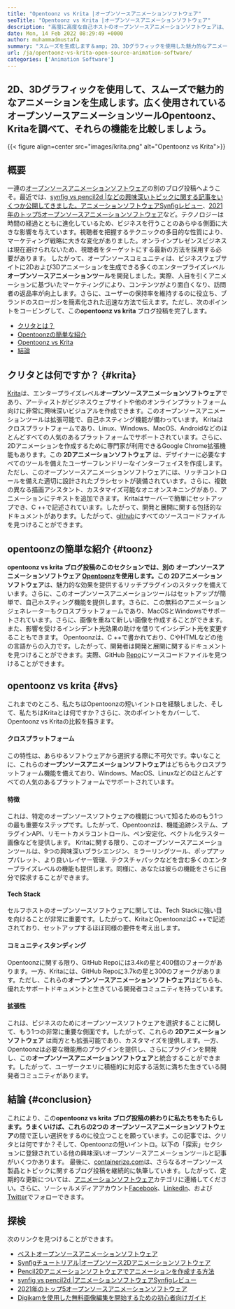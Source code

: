 ```yaml
---
title: "Opentoonz vs Krita |オープンソースアニメーションソフトウェア" 
seoTitle: "Opentoonz vs Krita |オープンソースアニメーションソフトウェア" 
description: "高度に高度な自己ホストのオープンソースアニメーションソフトウェアは、リッチな2Dおよび3Dアニメーションを生成します。このブログ投稿は、Opentoonz vs Kritaの比較に関するものです。" 
date: Mon, 14 Feb 2022 08:29:49 +0000
author: muhammadmustafa
summary: "スムーズを生成します＆amp; 2D、3Dグラフィックを使用した魅力的なアニメーション。広く使用されているオープンソースアニメーションツールOpentoonz、Kritaを探索し、それらの機能を比較しましょう。" 
url: /ja/opentoonz-vs-krita-open-source-animation-software/
categories: ['Animation Software']
---
```


## 2D、3Dグラフィックを使用して、スムーズで魅力的なアニメーションを生成します。広く使用されているオープンソースアニメーションツールOpentoonz、Kritaを調べて、それらの機能を比較しましょう。

{{< figure align=center src="images/krita.png" alt="Opentoonz vs Krita">}}


## 概要
一連の[オープンソースアニメーションソフトウェア][1]の別のブログ投稿へようこそ。最近では、[synfig vs pencil2d |などの興味深いトピックに関する記事をいくつか公開してきました。アニメーションソフトウェアSynfigレビュー][2]、[2021年のトップ5オープンソースアニメーションソフトウェア][3]など。テクノロジーは時間の経過とともに進化しているため、ビジネスを行うことのあらゆる側面に大きな影響を与えています。視聴者を把握するテクニックの多目的な性質により、マーケティング戦略に大きな変化がありました。オンラインプレゼンスビジネスは現在避けられないため、視聴者をターゲットにする最新の方法を採用する必要があります。
したがって、オープンソースコミュニティは、ビジネスウェブサイトに2Dおよび3Dアニメーションを生成できる多くのエンタープライズレベル**オープンソースアニメーションツール**を開発しました。実際、人目を引くアニメーションに基づいたマーケティングにより、コンテンツがより面白くなり、訪問者の返品率が向上します。さらに、ユーザーの保持率を維持するのに役立ち、ブランドのスローガンを簡素化された迅速な方法で伝えます。ただし、次のポイントをコービングして、この**opentoonz vs krita** ブログ投稿を完了します。
  * [クリタとは？][4]
  * [Opentoonzの簡単な紹介][5]
  * [Opentoonz vs Krita][6]
  * [結論][7]

## クリタとは何ですか？   {#krita}
[Krita][8]は、エンタープライズレベル**オープンソースアニメーションソフトウェア**であり、アーティストがビジネスウェブサイトや他のオンラインプラットフォーム向けに非常に興味深いビジュアルを作成できます。このオープンソースアニメーションツールは拡張可能で、自己ホスティング機能が備わっています。 Kritaはクロスプラットフォームであり、Linux、Windows、MacOS、Androidなどのほとんどすべての人気のあるプラットフォームでサポートされています。さらに、2Dアニメーションを作成するために専門家が利用できるGoogle Chrome拡張機能もあります。この **2Dアニメーションソフトウェア** は、デザイナーに必要なすべてのツールを備えたユーザーフレンドリーなインターフェイスを作成します。
ただし、このオープンソースアニメーションソフトウェアには、リッチコントロールを備えた適切に設計されたブラシセットが装備されています。さらに、複数の異なる描画アシスタント、カスタマイズ可能なオニオンスキニングがあり、アニメーションにテキストを追加できます。 Kritaはサーバーで簡単にセットアップでき、C ++で記述されています。したがって、開発と展開に関する包括的なドキュメントがあります。したがって、[github][9]にすべてのソースコードファイルを見つけることができます。

## opentoonzの簡単な紹介 {#toonz}
**opentoonz vs krita **ブログ投稿のこのセクションでは、別の** オープンソースアニメーションソフトウェア **[Opentoonz][10]を使用します。この**  2Dアニメーションソフトウェア**は、魅力的な効果を提供するリッチプラグインのスタックを備えています。さらに、このオープンソースアニメーションツールはセットアップが簡単で、自己ホスティング機能を提供します。さらに、この無料のアニメーションジェネレーターもクロスプラットフォームであり、MacOSとWindowsでサポートされています。さらに、画像を重ねて新しい画像を作成することができます。また、影響を受けるインシデント光効果の助けを借りてインシデント光を変更することもできます。
Opentoonzは、C ++で書かれており、CやHTMLなどの他の言語からの入力です。したがって、開発者は開発と展開に関するドキュメントを見つけることができます。実際、GitHub [Repo][11]にソースコードファイルを見つけることができます。

## opentoonz vs krita   {#vs}
これまでのところ、私たちはOpentoonzの短いイントロを経験しました、そして、私たちはKritaとは何ですか？さらに、次のポイントをカバーして、Opentoonz vs Kritaの比較を描きます。

#### クロスプラットフォーム
この特性は、あらゆるソフトウェアから選択する際に不可欠です。幸いなことに、これらの**オープンソースアニメーションソフトウェア**はどちらもクロスプラットフォーム機能を備えており、Windows、MacOS、Linuxなどのほとんどすべての人気のあるプラットフォームでサポートされています。

#### 特徴
これは、特定のオープンソースソフトウェアの機能について知るためのもう1つの最も重要なステップです。したがって、Opentoonzは、機能追跡システム、プラグインAPI、リモートカメラコントロール、ペン安定化、ベクトル化ラスター画像などを提供します。 Kritaに関する限り、このオープンソースアニメーションツールは、9つの興味深いブラシエンジン、ミラーリングツール、ポップアップパレット、より良いレイヤー管理、テクスチャパックなどを含む多くのエンタープライズレベルの機能も提供します。同様に、あなたは彼らの機能をさらに自分で探求することができます。

#### Tech Stack
セルフホストのオープンソースソフトウェアに関しては、Tech Stackに強い目を向けることが非常に重要です。したがって、KritaとOpentoonzはC ++で記述されており、セットアップするほぼ同様の要件を考え出します。

#### コミュニティスタンディング
Opentoonzに関する限り、GitHub Repoには3.4kの星と400個のフォークがあります。一方、Kritaには、GitHub Repoに3.7kの星と300のフォークがあります。ただし、これらの**オープンソースアニメーションソフトウェア**はどちらも、優れたサポートドキュメントと生きている開発者コミュニティを持っています。

#### 拡張性
これは、ビジネスのためにオープンソースソフトウェアを選択することに関して、もう1つの非常に重要な側面です。したがって、これらの **2Dアニメーションソフトウェア** は両方とも拡張可能であり、カスタマイズを提供します。一方、Opentoonzは必要な機能用のプラグインを提供し、さらにプラグインを開発し、この**オープンソースアニメーションソフトウェア**と統合することができます。したがって、ユーザークエリに積極的に対応する活気に満ちた生きている開発者コミュニティがあります。

## 結論 {#conclusion}
これにより、この**opentoonz vs krita **ブログ投稿の終わりに私たちをもたらします。うまくいけば、これらの2つの** オープンソースアニメーションソフトウェア**の間で正しい選択をするのに役立つことを願っています。この記事では、クリタとは何ですか？そして、Opentoonzの短いイントロ。以下の「探索」セクションに登録されている他の興味深いオープンソースアニメーションツールと記事がいくつかあります。
最後に、[containerize.com][12]は、さらなるオープンソース製品とトピックに関するブログ投稿を継続的に執筆しています。したがって、定期的な更新については、[アニメーションソフトウェア][13]カテゴリに連絡してください。さらに、ソーシャルメディアアカウント[Facebook][14]、[LinkedIn][15]、および[Twitter][16]でフォローできます。

## 探検
次のリンクを見つけることができます。
  * [ベストオープンソースアニメーションソフトウェア][13]
  * [Synfigチュートリアル|オープンソース2Dアニメーションソフトウェア][17]
  * [Pencil2Dアニメーションソフトウェアでアニメーションを作成する方法][18]
  * [synfig vs pencil2d |アニメーションソフトウェアSynfigレビュー][2]
  * [2021年のトップ5オープンソースアニメーションソフトウェア][3]
  * [Digikamを使用した無料画像編集を開始するための初心者向けガイド][19]

  
[1]: https://blog.containerize.com/category/animation-software/
[2]: https://blog.containerize.com/animation-software/synfig-vs-pencil2d-animation-software-synfig-review/
[3]: https://blog.containerize.com/animation-software/top-5-open-source-animation-software-in-2021/
[4]: #krita
[5]: #toonz
[6]: #vs
[7]: #Conclusion
[8]: https://products.containerize.com/animation-software/krita/
[9]: https://github.com/KDE/krita
[10]: https://products.containerize.com/animation-software/opentoonz/
[11]: https://github.com/opentoonz/opentoonz
[12]: https://www.containerize.com/
[13]: https://products.containerize.com/animation-software/
[14]: https://web.facebook.com/containerize
[15]: https://www.linkedin.com/company/containerize/
[16]: https://twitter.com/containerize_co
[17]: https://blog.containerize.com/animation-software/synfig-tutorial-an-open-source-2d-animation-software/
[18]: https://blog.containerize.com/animation-software/how-to-create-animations-with-pencil2d-animation-software/
[19]: https://blog.containerize.com/animation-software/beginners-guide-to-start-free-image-editing-using-digikam/

